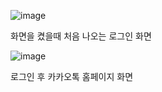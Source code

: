![image](https://github.com/kimsinyoung2/Cordova/assets/105351819/48eab236-656b-474c-aad0-af9d19835dfe)

화면을 켰을때 처음 나오는 로그인 화면

![image](https://github.com/kimsinyoung2/Cordova/assets/105351819/2d72a83f-2dd9-4fb1-a518-a3470bde9d62)

로그인 후 카카오톡 홈페이지 화면
